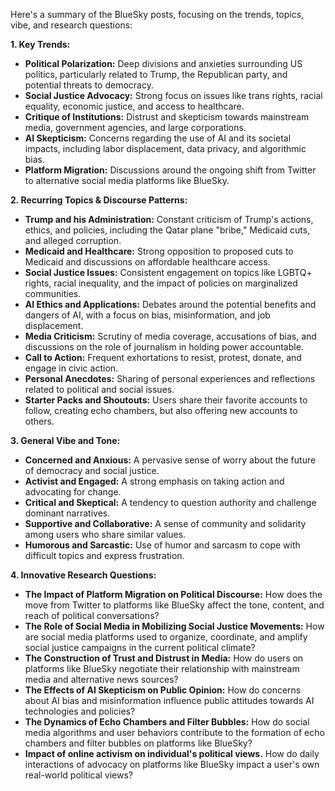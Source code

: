 Here's a summary of the BlueSky posts, focusing on the trends, topics, vibe, and research questions:

**1. Key Trends:**

*   **Political Polarization:** Deep divisions and anxieties surrounding US politics, particularly related to Trump, the Republican party, and potential threats to democracy.
*   **Social Justice Advocacy:** Strong focus on issues like trans rights, racial equality, economic justice, and access to healthcare.
*   **Critique of Institutions:** Distrust and skepticism towards mainstream media, government agencies, and large corporations.
*   **AI Skepticism:** Concerns regarding the use of AI and its societal impacts, including labor displacement, data privacy, and algorithmic bias.
*   **Platform Migration:** Discussions around the ongoing shift from Twitter to alternative social media platforms like BlueSky.

**2. Recurring Topics & Discourse Patterns:**

*   **Trump and his Administration:** Constant criticism of Trump's actions, ethics, and policies, including the Qatar plane "bribe," Medicaid cuts, and alleged corruption.
*   **Medicaid and Healthcare:** Strong opposition to proposed cuts to Medicaid and discussions on affordable healthcare access.
*   **Social Justice Issues:** Consistent engagement on topics like LGBTQ+ rights, racial inequality, and the impact of policies on marginalized communities.
*   **AI Ethics and Applications:** Debates around the potential benefits and dangers of AI, with a focus on bias, misinformation, and job displacement.
*   **Media Criticism:** Scrutiny of media coverage, accusations of bias, and discussions on the role of journalism in holding power accountable.
*   **Call to Action:** Frequent exhortations to resist, protest, donate, and engage in civic action.
*   **Personal Anecdotes:** Sharing of personal experiences and reflections related to political and social issues.
*   **Starter Packs and Shoutouts:** Users share their favorite accounts to follow, creating echo chambers, but also offering new accounts to others.

**3. General Vibe and Tone:**

*   **Concerned and Anxious:** A pervasive sense of worry about the future of democracy and social justice.
*   **Activist and Engaged:** A strong emphasis on taking action and advocating for change.
*   **Critical and Skeptical:** A tendency to question authority and challenge dominant narratives.
*   **Supportive and Collaborative:** A sense of community and solidarity among users who share similar values.
*   **Humorous and Sarcastic:** Use of humor and sarcasm to cope with difficult topics and express frustration.

**4. Innovative Research Questions:**

*   **The Impact of Platform Migration on Political Discourse:** How does the move from Twitter to platforms like BlueSky affect the tone, content, and reach of political conversations?
*   **The Role of Social Media in Mobilizing Social Justice Movements:** How are social media platforms used to organize, coordinate, and amplify social justice campaigns in the current political climate?
*   **The Construction of Trust and Distrust in Media:** How do users on platforms like BlueSky negotiate their relationship with mainstream media and alternative news sources?
*   **The Effects of AI Skepticism on Public Opinion:** How do concerns about AI bias and misinformation influence public attitudes towards AI technologies and policies?
*   **The Dynamics of Echo Chambers and Filter Bubbles:** How do social media algorithms and user behaviors contribute to the formation of echo chambers and filter bubbles on platforms like BlueSky?
*   **Impact of online activism on individual's political views.** How do daily interactions of advocacy on platforms like BlueSky impact a user's own real-world political views?

